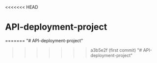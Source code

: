 <<<<<<< HEAD
# API-deployment-project
=======
"# API-deployment-project" 
>>>>>>> a3b5e2f (first commit)
"# API-deployment-project" 
